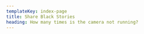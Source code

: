 ```yaml
---
templateKey: index-page
title: Share Black Stories
heading: How many times is the camera not running?
---
```

